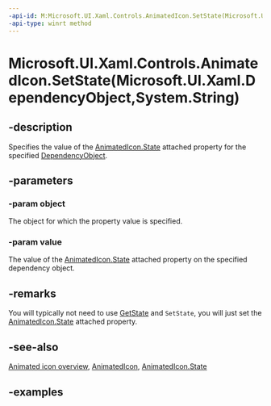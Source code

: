 ```yaml
---
-api-id: M:Microsoft.UI.Xaml.Controls.AnimatedIcon.SetState(Microsoft.UI.Xaml.DependencyObject,System.String)
-api-type: winrt method
---
```


# Microsoft.UI.Xaml.Controls.AnimatedIcon.SetState(Microsoft.UI.Xaml.DependencyObject,System.String)

<!--
public static void SetState (Microsoft.UI.Xaml.DependencyObject object, string value);
-->


## -description

Specifies the value of the [AnimatedIcon.State](animatedicon_state.md) attached property for the specified [DependencyObject](/uwp/api/windows.ui.xaml.dependencyobject).

## -parameters

### -param object

The object for which the property value is specified.

### -param value

The value of the [AnimatedIcon.State](animatedicon_state.md) attached property on the specified dependency object.

## -remarks

You will typically not need to use [GetState](animatedicon_getstate_296770696.md) and `SetState`, you will just set the [AnimatedIcon.State](animatedicon_state.md) attached property.

## -see-also

[Animated icon overview](/windows/apps/design/controls/animated-icon), [AnimatedIcon](animatedicon.md), [AnimatedIcon.State](animatedicon_state.md)

## -examples


